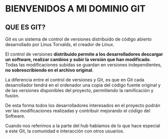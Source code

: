 # BIENVENIDOS A MI DOMINIO GIT

## QUE ES GIT? 
Git es un sistema de control de versiones distribuido de código abierto desarrollado por Linus Torvalds, el creador de Linux.

El control de versiones **distribuido permite a los desarrolladores descargar un software, realizar cambios y subir la versión que han modificado**. Todas las modificaciones subidas se guardan en versiones independientes, **no sobrescribiendo en el archivo original**.

La diferencia entre el control de versiones y Git, es que en Git cada desarrollador tendrá en el ordenador una copia del código fuente original y de las versiones disponibles del proyecto, permitiendo la ramificación y fusión.

De esta forma todos los desarrolladores interesados en el proyecto podrán ver las modificaciones realizadas y contribuir mejorando el código del Software.

Cuando nos referimos a la parte del hub hablamos de lo que hace especial a este Git, la comunidad e interacción con otros usuarios.

```{tableofcontents}
```
